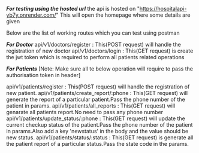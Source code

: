 
*************For testing using the hosted url*************
the api is hosted on "https://hospitalapi-yb7y.onrender.com/"
This will open the homepage where some details are given

Below are the list of working routes which you can test using postman

***For Doctor***
api/v1/doctors/register : This(POST request) will handle the registration of new doctor
api/v1/doctors/login : This(GET request) is create the jwt token which is required to perform all patients related operations

***For Patients***
[Note: Make sure all te below operation will require to pass the authorisation token in header]

api/v1/patients/register : This(POST request) will handle the registration of new patient.
api/v1/patients/create_report/:phone : This(GET request) will generate the report of a particular patient.Pass the phone number of the patient in params.
api/v1/patients/all_reports : This(GET request) will genarate all patients report.No need to pass any phone number
api/v1/patients/update_status/:phone : This(GET request) will update the current checkup status of the patient.Pass the phone number of the patient in params.Also add a key 'newstatus' in the body and the value should be new status.
api/v1/patients/status/:status : This(GET request) is generate all the patient report of a particular status.Pass the state code in the params.
